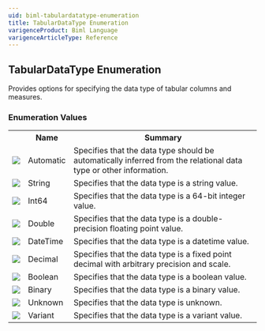 ```yaml
---
uid: biml-tabulardatatype-enumeration
title: TabularDataType Enumeration
varigenceProduct: Biml Language
varigenceArticleType: Reference
---
```


## TabularDataType Enumeration<div class="LanguageSummary"><div class ="SummaryItem">Provides options for specifying the data type of tabular columns and measures.</div></div><div class="EnumValueGroup">### Enumeration Values<table id="EnumValue" class="MemberList"><tbody><tr><th class="MemberTypeIconColumnHeader">&nbsp;</th><th class="MemberNameColumnHeader">Name</th><th class="MemberSummaryColumnHeader">Summary</th></tr><tr class="cd0"><td align="center" class="MemberTypeIcon"><img src="enumValue.png"></img></td><td class="MemberName">Automatic</td><td class="MemberSummary"><div class ="SummaryItem">Specifies that the data type should be automatically inferred from the relational data type or other information.</div></td></tr><tr class="cd1"><td align="center" class="MemberTypeIcon"><img src="enumValue.png"></img></td><td class="MemberName">String</td><td class="MemberSummary"><div class ="SummaryItem">Specifies that the data type is a string value.</div></td></tr><tr class="cd0"><td align="center" class="MemberTypeIcon"><img src="enumValue.png"></img></td><td class="MemberName">Int64</td><td class="MemberSummary"><div class ="SummaryItem">Specifies that the data type is a 64-bit integer value.</div></td></tr><tr class="cd1"><td align="center" class="MemberTypeIcon"><img src="enumValue.png"></img></td><td class="MemberName">Double</td><td class="MemberSummary"><div class ="SummaryItem">Specifies that the data type is a double-precision floating point value.</div></td></tr><tr class="cd0"><td align="center" class="MemberTypeIcon"><img src="enumValue.png"></img></td><td class="MemberName">DateTime</td><td class="MemberSummary"><div class ="SummaryItem">Specifies that the data type is a datetime value.</div></td></tr><tr class="cd1"><td align="center" class="MemberTypeIcon"><img src="enumValue.png"></img></td><td class="MemberName">Decimal</td><td class="MemberSummary"><div class ="SummaryItem">Specifies that the data type is a fixed point decimal with arbitrary precision and scale.</div></td></tr><tr class="cd0"><td align="center" class="MemberTypeIcon"><img src="enumValue.png"></img></td><td class="MemberName">Boolean</td><td class="MemberSummary"><div class ="SummaryItem">Specifies that the data type is a boolean value.</div></td></tr><tr class="cd1"><td align="center" class="MemberTypeIcon"><img src="enumValue.png"></img></td><td class="MemberName">Binary</td><td class="MemberSummary"><div class ="SummaryItem">Specifies that the data type is a binary value.</div></td></tr><tr class="cd0"><td align="center" class="MemberTypeIcon"><img src="enumValue.png"></img></td><td class="MemberName">Unknown</td><td class="MemberSummary"><div class ="SummaryItem">Specifies that the data type is unknown.</div></td></tr><tr class="cd1"><td align="center" class="MemberTypeIcon"><img src="enumValue.png"></img></td><td class="MemberName">Variant</td><td class="MemberSummary"><div class ="SummaryItem">Specifies that the data type is a variant value.</div></td></tr></tbody></table></div>